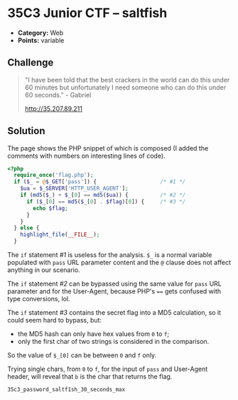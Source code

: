 # 35C3 Junior CTF – saltfish

* **Category:** Web
* **Points:** variable

## Challenge

> "I have been told that the best crackers in the world can do this under 60 minutes but unfortunately I need someone who can do this under 60 seconds." - Gabriel
>
> http://35.207.89.211

## Solution

The page shows the PHP snippet of which is composed (I added the comments with numbers on interesting lines of code).

```PHP
<?php
  require_once('flag.php');
  if ($_ = @$_GET['pass']) {                    /* #1 */
    $ua = $_SERVER['HTTP_USER_AGENT'];
    if (md5($_) + $_[0] == md5($ua)) {          /* #2 */
      if ($_[0] == md5($_[0] . $flag)[0]) {     /* #3 */
        echo $flag;
      }
    }
  } else {
    highlight_file(__FILE__);
  }
```

The `if` statement *#1* is useless for the analysis. `$_` is a normal variable populated with `pass` URL parameter content and the `@` clause does not affect anything in our scenario.

The `if` statement *#2* can be bypassed using the same value for `pass` URL parameter and for the User-Agent, because PHP's `==` gets confused with type conversions, lol.

The `if` statement *#3* contains the secret flag into a MD5 calculation, so it could seem hard to bypass, but:
* the MD5 hash can only have hex values from `0` to `f`;
* only the first char of two strings is considered in the comparison.

So the value of `$_[0]` can be between `0` and `f` only.

Trying single chars, from `0` to `f`, for the input of `pass` and User-Agent header, will reveal that `b` is the char that returns the flag.

```
35c3_password_saltf1sh_30_seconds_max
```